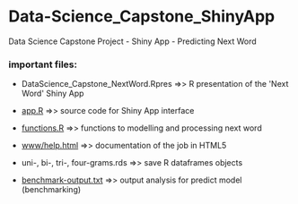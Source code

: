 # Data-Science_Capstone_ShinyApp
Data Science Capstone Project - Shiny App - Predicting Next Word

### important files:

* DataScience_Capstone_NextWord.Rpres =>> R presentation of the 'Next Word' Shiny App
* [app.R](app.R) =>> source code for Shiny App interface
* [functions.R](functions.R) =>> functions to modelling and processing next word
* [www/help.html](www/help.html) =>> documentation of the job in HTML5
* uni-, bi-, tri-, four-grams.rds =>> save R dataframes objects

* [benchmark-output.txt](benchmark-output.txt) =>> output analysis for predict model (benchmarking)

